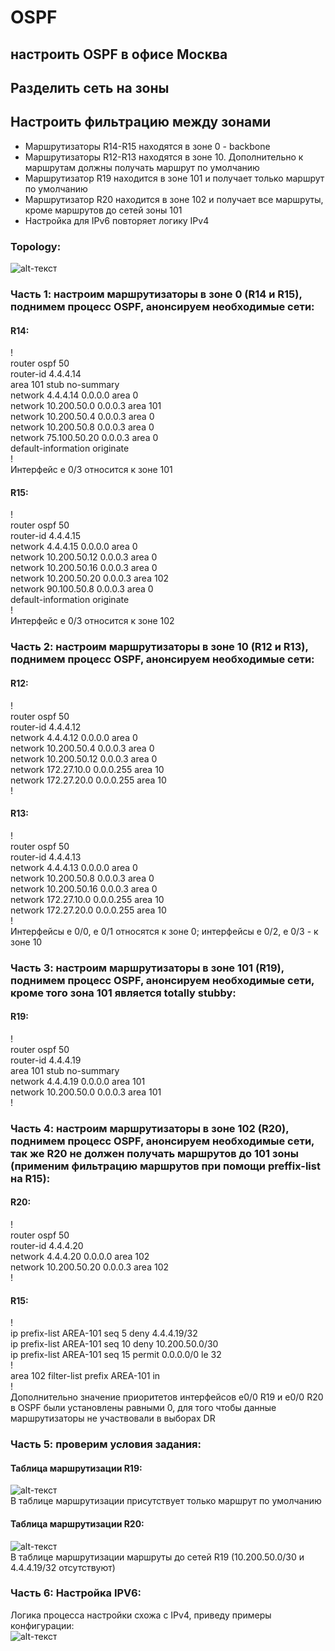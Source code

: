 # OSPF  
## настроить OSPF в офисе Москва  
## Разделить сеть на зоны  
## Настроить фильтрацию между зонами  
- Маршрутизаторы R14-R15 находятся в зоне 0 - backbone  
- Маршрутизаторы R12-R13 находятся в зоне 10. Дополнительно к маршрутам должны получать маршрут по умолчанию  
- Маршрутизатор R19 находится в зоне 101 и получает только маршрут по умолчанию  
- Маршрутизатор R20 находится в зоне 102 и получает все маршруты, кроме маршрутов до сетей зоны 101  
- Настройка для IPv6 повторяет логику IPv4  

### Topology:  
![alt-текст](https://github.com/stanlaz/otus_network_engineer/blob/main/Лабораторные%20работы/OSPF/Topology.png)  

### Часть 1: настроим маршрутизаторы в зоне 0 (R14 и R15), поднимем процесс OSPF, анонсируем необходимые сети:  
#### R14:  
!  
router ospf 50  
router-id 4.4.4.14  
area 101 stub no-summary  
network 4.4.4.14 0.0.0.0 area 0  
network 10.200.50.0 0.0.0.3 area 101  
network 10.200.50.4 0.0.0.3 area 0  
network 10.200.50.8 0.0.0.3 area 0  
network 75.100.50.20 0.0.0.3 area 0  
default-information originate  
!  
Интерфейс e 0/3 относится к зоне 101  
#### R15:  
!  
router ospf 50  
router-id 4.4.4.15  
network 4.4.4.15 0.0.0.0 area 0  
network 10.200.50.12 0.0.0.3 area 0  
network 10.200.50.16 0.0.0.3 area 0  
network 10.200.50.20 0.0.0.3 area 102  
network 90.100.50.8 0.0.0.3 area 0  
default-information originate  
!  
Интерфейс e 0/3 относится к зоне 102  

### Часть 2: настроим маршрутизаторы в зоне 10 (R12 и R13), поднимем процесс OSPF, анонсируем необходимые сети:  

#### R12:  
!  
router ospf 50  
router-id 4.4.4.12  
network 4.4.4.12 0.0.0.0 area 0  
network 10.200.50.4 0.0.0.3 area 0  
network 10.200.50.12 0.0.0.3 area 0  
network 172.27.10.0 0.0.0.255 area 10  
network 172.27.20.0 0.0.0.255 area 10  
!  
#### R13:  
!  
router ospf 50  
router-id 4.4.4.13  
network 4.4.4.13 0.0.0.0 area 0  
network 10.200.50.8 0.0.0.3 area 0  
network 10.200.50.16 0.0.0.3 area 0  
network 172.27.10.0 0.0.0.255 area 10  
network 172.27.20.0 0.0.0.255 area 10  
!  
Интерфейсы e 0/0, e 0/1 относятся к зоне 0; интерфейсы e 0/2, e 0/3 - к зоне 10  

### Часть 3: настроим маршрутизаторы в зоне 101 (R19), поднимем процесс OSPF, анонсируем необходимые сети, кроме того зона 101 является totally stubby:  
#### R19:  
!  
router ospf 50  
router-id 4.4.4.19  
area 101 stub no-summary  
network 4.4.4.19 0.0.0.0 area 101  
network 10.200.50.0 0.0.0.3 area 101  
!  
### Часть 4: настроим маршрутизаторы в зоне 102 (R20), поднимем процесс OSPF, анонсируем необходимые сети, так же R20 не должен получать маршрутов до 101 зоны (применим фильтрацию маршрутов при помощи preffix-list на R15):  
#### R20:  
!  
router ospf 50  
router-id 4.4.4.20  
network 4.4.4.20 0.0.0.0 area 102  
network 10.200.50.20 0.0.0.3 area 102  
!  
#### R15:  
!  
ip prefix-list AREA-101 seq 5 deny 4.4.4.19/32  
ip prefix-list AREA-101 seq 10 deny 10.200.50.0/30  
ip prefix-list AREA-101 seq 15 permit 0.0.0.0/0 le 32  
!  
area 102 filter-list prefix AREA-101 in  
!  
Дополнительно значение приоритетов интерфейсов e0/0 R19 и e0/0 R20 в OSPF были установлены равными 0, для того чтобы данные маршрутизаторы не участвовали в выборах DR  
### Часть 5: проверим условия задания:  
#### Таблица маршрутизации R19:  
![alt-текст](https://github.com/stanlaz/otus_network_engineer/blob/main/Лабораторные%20работы/OSPF/R19_routes.png)  
В таблице маршрутизации присутствует только маршрут по умолчанию  

#### Таблица маршрутизации R20:  
![alt-текст](https://github.com/stanlaz/otus_network_engineer/blob/main/Лабораторные%20работы/OSPF/R20_routes.png)  
В таблице маршрутизации маршруты до сетей R19 (10.200.50.0/30 и 4.4.4.19/32 отсутствуют)  

### Часть 6: Настройка IPV6:  
Логика процесса настройки схожа с IPv4, приведу примеры конфигурации:  
![alt-текст](https://github.com/stanlaz/otus_network_engineer/blob/main/Лабораторные%20работы/OSPF/OSPF_IPv6.png)  


